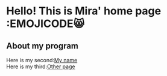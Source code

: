 # Hello! This is Mira' home page :EMOJICODE😸
## About my program

Here is my second:[My name](https://mirablues.github.io/Heqiong.github.io/my%20name.html)  
Here is my third:[Other page](https://mirablues.github.io/Heqiong.github.io/otherpage.md)
